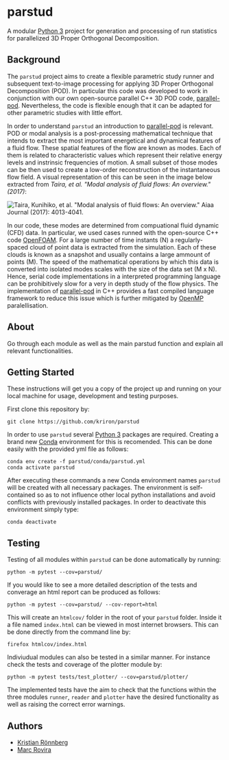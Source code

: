 # parstud

A modular [Python 3](https://www.python.org/) project for generation and processing of run statistics for parallelized 3D Proper Orthogonal Decomposition.

## Background

The `parstud` project aims to create a flexible parametric study runner and subsequent text-to-image processing for applying 3D Proper Orthogonal Decomposition  (POD). In particular this code was developed to work in conjunction with our own open-source parallel C++ 3D POD code, [parallel-pod](https://github.com/mrovirasacie/parallel-pod). Nevertheless, the code is flexible enough that it can be adapted for other parametric studies with little effort.

In order to understand `parstud` an introduction to [parallel-pod](https://github.com/mrovirasacie/parallel-pod) is relevant. POD or modal analysis is a post-processing mathematical technique that intends to extract the most important energetical and dynamical features of a fluid flow. These spatial features of the flow are known as modes. Each of them is related to characteristic values which represent their relative energy levels and instrinsic frequencies of motion. A small subset of those modes can be then used to create a low-order reconstruction of the instantaneous flow field. A visual representation of this can be seen in the image below extracted from *Taira, et al. "Modal analysis of fluid flows: An overview." (2017)*:

![Taira, Kunihiko, et al. "Modal analysis of fluid flows: An overview." Aiaa Journal (2017): 4013-4041.​](https://i.imgur.com/5lBV1a1.png)


In our code, these modes are determined from compuational fluid dynamic (CFD) data. In particular, we used cases runned with the open-source C++ code [OpenFOAM](https://github.com/OpenFOAM). For a large number of time instants (N) a regularly-spaced cloud of point data is extracted from the simulation. Each of these clouds is known as a snapshot and usually contains a large ammount of points (M). The speed of the mathematical operations by which this data is converted into isolated modes scales with the size of the data set (M x N). Hence, serial code implementations in a interpreted programming language can be prohibitively slow for a very in depth study of the flow physics. The implementation of [parallel-pod](https://github.com/mrovirasacie/parallel-pod) in C++ provides a fast compiled language framework to reduce this issue which is further mitigated by [OpenMP](https://www.openmp.org/) paralellisation. 

## About

Go through each module as well as the main parstud function and explain all relevant functionalities.

## Getting Started

These instructions will get you a copy of the project up and running on your local machine for usage, development and testing purposes.

First clone this repository by:

```
git clone https://github.com/kriron/parstud
```

In order to use  `parstud` several [Python 3](https://www.python.org/) packages are required. Creating a brand new [Conda](https://docs.conda.io/en/latest/) environment for this is recomended. This can be done easily with the provided yml file as follows:

```
conda env create -f parstud/conda/parstud.yml
conda activate parstud
```

After executing these commands a new Conda environment names `parstud` will be created with all necessary packages. The environment is self-contained so as to not influence other local python installations and avoid conflicts with previously installed packages. In order to deactivate this environment simply type:

```
conda deactivate
```

## Testing

Testing of all modules within `parstud` can be done automatically by running:

```
python -m pytest --cov=parstud/
```

If you would like to see a more detailed description of the tests and converage an html report can be produced as follows:

```
python -m pytest --cov=parstud/ --cov-report=html
```

This will create an `htmlcov/` folder in the root of your `parstud` folder. Inside it a file named `index.html` can be viewed in most internet browsers. This can be done directly from the command line by:

```
firefox htmlcov/index.html 
```

Indiviudual modules can also be tested in a similar manner. For instance check the tests and coverage of the plotter module by:

```
python -m pytest tests/test_plotter/ --cov=parstud/plotter/
```

The implemented tests have the aim to check that the functions within the three modules `runner`, `reader` and `plotter` have the desired functionality as well as raising the correct error warnings.

## Authors

* [Kristian Rönnberg](https://github.com/kriron)
* [Marc Rovira](https://github.com/mrovirasacie)
